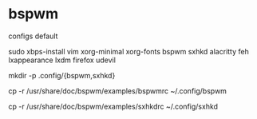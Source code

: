 # bspwm
configs default

sudo xbps-install vim xorg-minimal xorg-fonts bspwm sxhkd alacritty feh lxappearance lxdm firefox udevil

mkdir -p .config/{bspwm,sxhkd}

cp -r /usr/share/doc/bspwm/examples/bspwmrc ~/.config/bspwm

cp -r /usr/share/doc/bspwm/examples/sxhkdrc ~/.config/sxhkd
